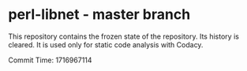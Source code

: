 # perl-libnet - master branch

This repository contains the frozen state of the repository.
Its history is cleared. It is used only for static code
analysis with Codacy.

Commit Time: 1716967114